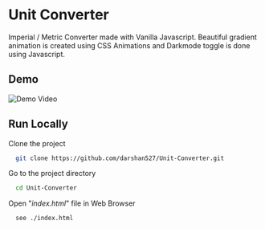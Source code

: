 
# Unit Converter

Imperial / Metric Converter made with Vanilla Javascript. Beautiful gradient animation is created using CSS Animations and Darkmode toggle is done using Javascript.

## Demo

![Demo Video](https://github.com/darshan527/Unit-Converter/blob/master/demo/conv4.gif)

## Run Locally

Clone the project

```bash
  git clone https://github.com/darshan527/Unit-Converter.git
```

Go to the project directory

```bash
  cd Unit-Converter
```

Open "*index.html*" file in Web Browser

```bash
  see ./index.html
```

